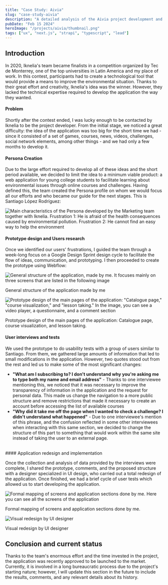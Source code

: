 ```yaml
---
title: "Case Study: Aivia"
slug: "case-study-aivia"
description: "A detailed analysis of the Aivia project development and implementation"
pubDate: "Feb 15 2024"
heroImage: "/projects/aivia/thumbnail.png"
tags: ["ux", "next.js", "strapi", "typescript", "lead"]
---
```


## Introduction

In 2020, Iknelia's team became finalists in a competition organized by Tec de Monterrey, one of the top universities in Latin America and my place of work. In this contest, participants had to create a technological tool that would provide a means to improve the environmental situation. Thanks to their great effort and creativity, Iknelia's idea was the winner. However, they lacked the technical expertise required to develop the application the way they wanted.

#### Problem

Shortly after the contest ended, I was lucky enough to be contacted by Iknelia to be the project developer. From the initial stage, we noticed a great difficulty: the idea of the application was too big for the short time we had - since it consisted of a set of games, courses, news, videos, challenges, social network elements, among other things - and we had only a few months to develop it.

#### Persona Creation

Due to the large effort required to develop all of these ideas and the short period available, we decided to limit the idea to a minimum viable product: a web application for young college students to facilitate learning about environmental issues through online courses and challenges. Having defined this, the team created the Persona profile on whom we would focus all our efforts and who became our guide for the next stages. This is Santiago López Rodríguez:

![Main characteristics of the Persona developed by the Marketing team together with Iknelia. Frustration 1: He is afraid of the health consequences caused by environmental pollution. Frustration 2: He cannot find an easy way to help the environment](/projects/aivia/01-persona-en.png)


#### Prototype design and Users research

Once we identified our users' frustrations, I guided the team through a week-long focus on a Google Design Sprint design cycle to facilitate the flow of ideas, communication, and prototyping. I then proceeded to create the prototype using Webflow:

![General structure of the application, made by me. It focuses mainly on three screens that are listed in the following image](/projects/aivia/02-mapa.png)

General structure of the application made by me


![Prototype design of the main pages of the application: "Catalogue page," "course visualization," and "lesson taking." In the image, you can see a video player, a questionnaire, and a comment section](/projects/aivia/03-prototipo.png)

Prototype design of the main pages of the application: Catalogue page, course visualization, and lesson taking.

#### User interviews and tests

We used the prototype to do usability tests with a group of users similar to Santiago. From them, we gathered large amounts of information that led to small modifications in the application. However, two quotes stood out from the rest and led us to make some of the most significant changes:

- **"What am I subscribing to? I don't understand why you're asking me to type both my name and email address"** - Thanks to one interviewee mentioning this, we noticed that it was necessary to improve the transparency of information in the application and the request for personal data. This made us change the navigation to a more public structure and remove restrictions that made it necessary to create an account before accessing the list of available courses
- **"Why did it take me off the page when I wanted to check a challenge? I didn't understand what happened"** - Due to one interviewee's mention of this phrase, and the confusion reflected in some other interviewees when interacting with this same section, we decided to change the structure of this part to something that would work within the same site instead of taking the user to an external page.


<br />
#### Application redesign and implementation

Once the collection and analysis of data provided by the interviews were complete, I shared the prototype, comments, and the proposed structure with a designer specialized in UI design, who carried out a total redesign of the application. Once finished, we had a brief cycle of user tests which allowed us to start developing the application.

![Formal mapping of screens and application sections done by me. Here you can see all the screens of the application](/projects/aivia/04-mapa-2.png)

Formal mapping of screens and application sections done by me.

![Visual redesign by UI designer](/projects/aivia/05-redisenio.png)

Visual redesign by UI designer

## Conclusion and current status

Thanks to the team's enormous effort and the time invested in the project, the application was recently approved to be launched to the market. Currently, it is involved in a long bureaucratic process due to the project's starting nature; however, I will update this section in the future to include the results, comments, and any relevant details about its history.
